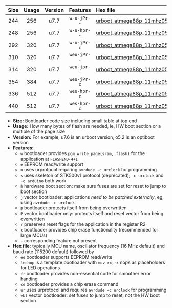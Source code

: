 |Size|Usage|Version|Features|Hex file|
|:-:|:-:|:-:|:-:|:--|
|244|256|u7.7|`w-u-jPr--`|[urboot_atmega88p_11mhz0592_9600bps_lednop_ur_vbl.hex](https://raw.githubusercontent.com/stefanrueger/urboot.hex/main/mcus/atmega88p/fcpu_11mhz0592/9600_bps/urboot_atmega88p_11mhz0592_9600bps_lednop_ur_vbl.hex)|
|248|256|u7.7|`w-u-hpr--`|[urboot_atmega88p_11mhz0592_9600bps_lednop_fr_ur.hex](https://raw.githubusercontent.com/stefanrueger/urboot.hex/main/mcus/atmega88p/fcpu_11mhz0592/9600_bps/urboot_atmega88p_11mhz0592_9600bps_lednop_fr_ur.hex)|
|292|320|u7.7|`w-u-jPr-c`|[urboot_atmega88p_11mhz0592_9600bps_lednop_fr_ce_ur_vbl.hex](https://raw.githubusercontent.com/stefanrueger/urboot.hex/main/mcus/atmega88p/fcpu_11mhz0592/9600_bps/urboot_atmega88p_11mhz0592_9600bps_lednop_fr_ce_ur_vbl.hex)|
|310|320|u7.7|`weu-jPr--`|[urboot_atmega88p_11mhz0592_9600bps_ee_lednop_ur_vbl.hex](https://raw.githubusercontent.com/stefanrueger/urboot.hex/main/mcus/atmega88p/fcpu_11mhz0592/9600_bps/urboot_atmega88p_11mhz0592_9600bps_ee_lednop_ur_vbl.hex)|
|314|320|u7.7|`weu-jpr--`|[urboot_atmega88p_11mhz0592_9600bps_ee_lednop_fr_ur_vbl.hex](https://raw.githubusercontent.com/stefanrueger/urboot.hex/main/mcus/atmega88p/fcpu_11mhz0592/9600_bps/urboot_atmega88p_11mhz0592_9600bps_ee_lednop_fr_ur_vbl.hex)|
|354|384|u7.7|`weu-jPr-c`|[urboot_atmega88p_11mhz0592_9600bps_ee_lednop_fr_ce_ur_vbl.hex](https://raw.githubusercontent.com/stefanrueger/urboot.hex/main/mcus/atmega88p/fcpu_11mhz0592/9600_bps/urboot_atmega88p_11mhz0592_9600bps_ee_lednop_fr_ce_ur_vbl.hex)|
|336|512|u7.7|`weu-hpr-c`|[urboot_atmega88p_11mhz0592_9600bps_ee_lednop_fr_ce_ur.hex](https://raw.githubusercontent.com/stefanrueger/urboot.hex/main/mcus/atmega88p/fcpu_11mhz0592/9600_bps/urboot_atmega88p_11mhz0592_9600bps_ee_lednop_fr_ce_ur.hex)|
|440|512|u7.7|`wes-hpr-c`|[urboot_atmega88p_11mhz0592_9600bps_ee_lednop_fr_ce.hex](https://raw.githubusercontent.com/stefanrueger/urboot.hex/main/mcus/atmega88p/fcpu_11mhz0592/9600_bps/urboot_atmega88p_11mhz0592_9600bps_ee_lednop_fr_ce.hex)|

- **Size:** Bootloader code size including small table at top end
- **Usage:** How many bytes of flash are needed, ie, HW boot section or a multiple of the page size
- **Version:** For example, u7.6 is an urboot version, o5.2 is an optiboot version
- **Features:**
  + `w` bootloader provides `pgm_write_page(sram, flash)` for the application at `FLASHEND-4+1`
  + `e` EEPROM read/write support
  + `u` uses urprotocol requiring `avrdude -c urclock` for programming
  + `s` uses skeleton of STK500v1 protocol (deprecated); `-c urclock` and `-c arduino` both work
  + `h` hardware boot section: make sure fuses are set for reset to jump to boot section
  + `j` vector bootloader: applications *need to be patched externally*, eg, using `avrdude -c urclock`
  + `p` bootloader protects itself from being overwritten
  + `P` vector bootloader only: protects itself and reset vector from being overwritten
  + `r` preserves reset flags for the application in the register R2
  + `c` bootloader provides chip erase functionality (recommended for large MCUs)
  + `-` corresponding feature not present
- **Hex file:** typically MCU name, oscillator frequency (16 MHz default) and baud rate (115200 default) followed by
  + `ee` bootloader supports EEPROM read/write
  + `lednop` is a template bootloader with `mov rx,rx` nops as placeholders for LED operations
  + `fr` bootloader provides non-essential code for smoother error handing
  + `ce` bootloader provides a chip erase command
  + `ur` uses urprotocol and requires `avrdude -c urclock` for programming
  + `vbl` vector bootloader: set fuses to jump to reset, not the HW boot section
